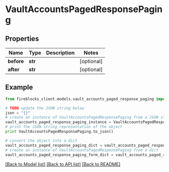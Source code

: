 # VaultAccountsPagedResponsePaging


## Properties

Name | Type | Description | Notes
------------ | ------------- | ------------- | -------------
**before** | **str** |  | [optional] 
**after** | **str** |  | [optional] 

## Example

```python
from fireblocks_client.models.vault_accounts_paged_response_paging import VaultAccountsPagedResponsePaging

# TODO update the JSON string below
json = "{}"
# create an instance of VaultAccountsPagedResponsePaging from a JSON string
vault_accounts_paged_response_paging_instance = VaultAccountsPagedResponsePaging.from_json(json)
# print the JSON string representation of the object
print VaultAccountsPagedResponsePaging.to_json()

# convert the object into a dict
vault_accounts_paged_response_paging_dict = vault_accounts_paged_response_paging_instance.to_dict()
# create an instance of VaultAccountsPagedResponsePaging from a dict
vault_accounts_paged_response_paging_form_dict = vault_accounts_paged_response_paging.from_dict(vault_accounts_paged_response_paging_dict)
```
[[Back to Model list]](../README.md#documentation-for-models) [[Back to API list]](../README.md#documentation-for-api-endpoints) [[Back to README]](../README.md)


